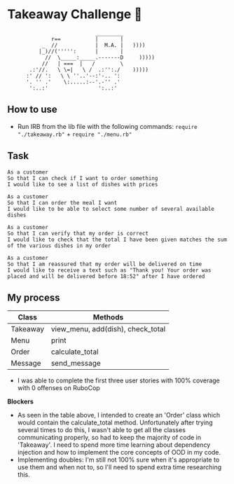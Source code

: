 Takeaway Challenge 🍕 
==================
```
                            _________
              r==           |       |
           _  //            |  M.A. |   ))))
          |_)//(''''':      |       |
            //  \_____:_____.-------D     )))))
           //   | ===  |   /        \
       .:'//.   \ \=|   \ /  .:'':./    )))))
      :' // ':   \ \ ''..'--:'-.. ':
      '. '' .'    \:.....:--'.-'' .'
       ':..:'                ':..:'

 ```

How to use
-------

* Run IRB from the lib file with the following commands: `require "./takeaway.rb"` + `require "./menu.rb"` 

Task
-----
```
As a customer
So that I can check if I want to order something
I would like to see a list of dishes with prices

As a customer
So that I can order the meal I want
I would like to be able to select some number of several available dishes

As a customer
So that I can verify that my order is correct
I would like to check that the total I have been given matches the sum of the various dishes in my order

As a customer
So that I am reassured that my order will be delivered on time
I would like to receive a text such as "Thank you! Your order was placed and will be delivered before 18:52" after I have ordered
```
My process
-------
Class | Methods
------------ | -------------
Takeaway | view_menu, add(dish), check_total
Menu | print
Order | calculate_total
Message | send_message


- I was able to complete the first three user stories with 100% coverage with 0 offenses on RuboCop

**Blockers**
- As seen in the table above, I intended to create an 'Order' class which would contain the calculate_total method. Unfortunately after trying several times to do this, I wasn't able to get all the classes communicating properly, so had to keep the majority of code in 'Takeaway'. I need to spend more time learning about dependency injection and how to implement the core concepts of OOD in my code.
- Implementing doubles: I'm still not 100% sure when it's appropriate to use them and when not to, so I'll need to spend extra time researching this.

